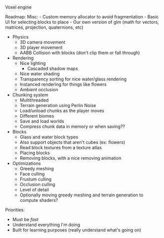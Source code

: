 Voxel engine

Roadmap:
Misc:
    - Custom memory allocator to avoid fragmentation
    - Basic UI for selecting blocks to place
    - Our own version of glm (math for vectors, matrices, projection, quaternions, etc)
- Physics
    - 3D camera movement
    - 3D player movement
    - AABB Collision with blocks (don't clip them or fall through)
- Rendering
    - Nice lighting
        - Cascaded shadow maps
    - Nice water shading
    - Transparency sorting for nice water/glass rendering
    - Instanced rendering for things like flowers
    - Ambient occlusion
- Chunking system
    - Multithreaded
    - Terrain generation using Perlin Noise
    - Load/unload chunks as the player moves
    - Different biomes
    - Save and load worlds
    - Compress chunk data in memory or when saving??
- Blocks
    - Glass and water block types
    - Also support objects that aren't cubes (ex: flowers)
    - Read block textures from a texture atlas
    - Placing blocks
    - Removing blocks, with a nice removing animation
- Optimizations
    - Greedy meshing
    - Face culling
    - Frustum culling
    - Occlusion culling
    - Level of detail
    - Optionally moving greedy meshing and terrain generation to compute shaders?

Priorities:
- Must be *fast*
- Understand everything I'm doing
- Built for learning purposes (really understand what's going on)

